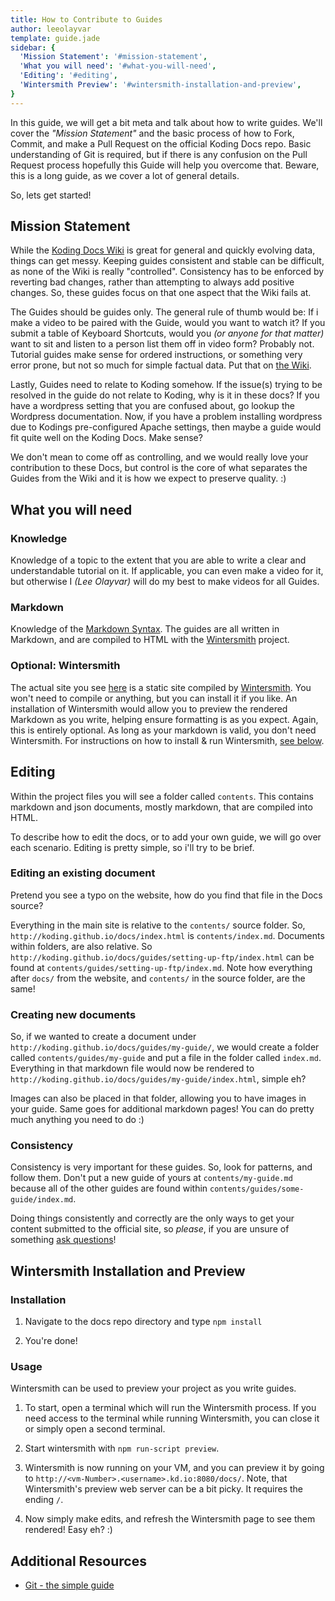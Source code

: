 ```yaml
---
title: How to Contribute to Guides
author: leeolayvar
template: guide.jade
sidebar: {
  'Mission Statement': '#mission-statement',
  'What you will need': '#what-you-will-need',
  'Editing': '#editing',
  'Wintersmith Preview': '#wintersmith-installation-and-preview',
}
---
```



In this guide, we will get a bit meta and talk about how to write guides.
We'll cover the *"Mission Statement"* and the basic process of how to
Fork, Commit, and make a Pull Request on the official Koding Docs repo. Basic
understanding of Git is required, but if there is any confusion on the
Pull Request process hopefully this Guide will help you overcome that.
Beware, this is a long guide, as we cover a lot of general details.

So, lets get started!



## Mission Statement

While the [Koding Docs Wiki][4] is great for general and quickly evolving
data, things can get messy. Keeping guides consistent and stable can be
difficult, as none of the Wiki is really "controlled". Consistency
has to be enforced by reverting bad changes, rather than attempting to always
add positive changes. So, these guides focus on that one aspect that
the Wiki fails at.

The Guides should be guides only. The general rule of thumb would be:
If i make a video to be paired with the Guide, would you want to watch it?
If you submit a table of Keyboard Shortcuts, would you *(or anyone for that
matter)* want to sit and listen to a person list them off in video form?
Probably not. Tutorial guides make sense for ordered instructions, or
something very error prone, but not so much for simple factual data.
Put that on [the Wiki][4].

Lastly, Guides need to relate to Koding somehow. If the issue(s) trying
to be resolved in the guide do not relate to Koding, why is it in these docs?
If you have a wordpress setting that you are confused about, go lookup
the Wordpress documentation. Now, if you have a problem installing wordpress
due to Kodings pre-configured Apache settings, then maybe a guide would
fit quite well on the Koding Docs. Make sense?

We don't mean to come off as controlling, and we would really love your
contribution to these Docs, but control is the core of what separates
the Guides from the Wiki and it is how we expect to preserve quality. :)



## What you will need

### Knowledge

Knowledge of a topic to the extent that you are able to write a clear and
understandable tutorial on it. If applicable, you can even make a video for
it, but otherwise I *(Lee Olayvar)* will do my best to make videos for
all Guides.

### Markdown

Knowledge of the [Markdown Syntax][1]. The guides are all written in
Markdown, and are compiled to HTML with the [Wintersmith][2] project.

### Optional: Wintersmith

The actual site you see [here][0] is a static site compiled by
[Wintersmith][2]. You won't need to compile or anything, but you can install
it if you like. An installation of Wintersmith would allow you to preview
the rendered Markdown as you write, helping ensure formatting is as you expect.
Again, this is entirely optional. As long as your markdown is valid, you don't
need Wintersmith. For instructions on how to install & run Wintersmith,
[see below](#wintersmith-installation-and-preview).



## Editing

Within the project files you will see a folder called `contents`. This
contains markdown and json documents, mostly markdown, that are compiled
into HTML.

To describe how to edit the docs, or to add your own guide, we will go
over each scenario. Editing is pretty simple, so i'll try to be brief.

### Editing an existing document

Pretend you see a typo on the website, how do you find that file in the
Docs source?

Everything in the main site is relative to the `contents/` source folder. So,
`http://koding.github.io/docs/index.html` is `contents/index.md`. Documents
within folders, are also relative. So
`http://koding.github.io/docs/guides/setting-up-ftp/index.html` can be
found at `contents/guides/setting-up-ftp/index.md`. Note how everything after
`docs/` from the website, and `contents/` in the source folder, are the same!


### Creating new documents

So, if we wanted to create a document under
`http://koding.github.io/docs/guides/my-guide/`, we would create a folder
called `contents/guides/my-guide` and put a file in the folder called 
`index.md`. Everything in that markdown file would now be rendered to
`http://koding.github.io/docs/guides/my-guide/index.html`, simple eh?

Images can also be placed in that folder, allowing you to have
images in your guide. Same goes for additional markdown pages! You can do
pretty much anything you need to do :)


### Consistency

Consistency is very important for these guides. So, look for patterns, and
follow them. Don't put a new guide of yours at `contents/my-guide.md` because
all of the other guides are found within `contents/guides/some-guide/index.md`.

Doing things consistently and correctly are the only ways to get your
content submitted to the official site, so *please*, if you are unsure of
something [ask questions][3]!


## Wintersmith Installation and Preview

### Installation

1. Navigate to the docs repo directory and type `npm install`

2. You're done!

### Usage

Wintersmith can be used to preview your project as you write guides.

1. To start, open a terminal which will run the Wintersmith process. If
  you need access to the terminal while running Wintersmith, you can close it
  or simply open a second terminal.

2. Start wintersmith with `npm run-script preview`.

3. Wintersmith is now running on your VM, and you can preview it by going to
  `http://<vm-Number>.<username>.kd.io:8080/docs/`. Note, that Wintersmith's
  preview web server can be a bit picky. It requires the ending `/`.

4. Now simply make edits, and refresh the Wintersmith page to see them
  rendered! Easy eh? :)



## Additional Resources

- [Git - the simple guide][5]




[0]: http://koding.github.io/docs/
[1]: http://daringfireball.net/projects/markdown/
[2]: https://github.com/jnordberg/wintersmith
[3]: https://github.com/koding/docs/issues/new
[4]: https://github.com/koding/docs/wiki
[5]: http://rogerdudler.github.io/git-guide/

